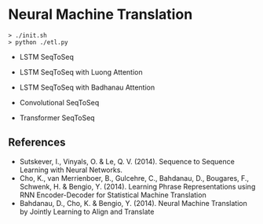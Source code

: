 # Neural Machine Translation

```shell
> ./init.sh
> python ./etl.py
```

- LSTM SeqToSeq

- LSTM SeqToSeq with Luong Attention

- LSTM SeqToSeq with Badhanau Attention

- Convolutional SeqToSeq

- Transformer SeqToSeq

## References
- Sutskever, I., Vinyals, O. & Le, Q. V. (2014). Sequence to Sequence Learning with Neural Networks.
- Cho, K., van Merrienboer, B., Gulcehre, C., Bahdanau, D., Bougares, F., Schwenk, H. & Bengio, Y. (2014). Learning Phrase Representations using RNN Encoder-Decoder for Statistical Machine Translation
- Bahdanau, D., Cho, K. & Bengio, Y. (2014). Neural Machine Translation by Jointly Learning to Align and Translate
